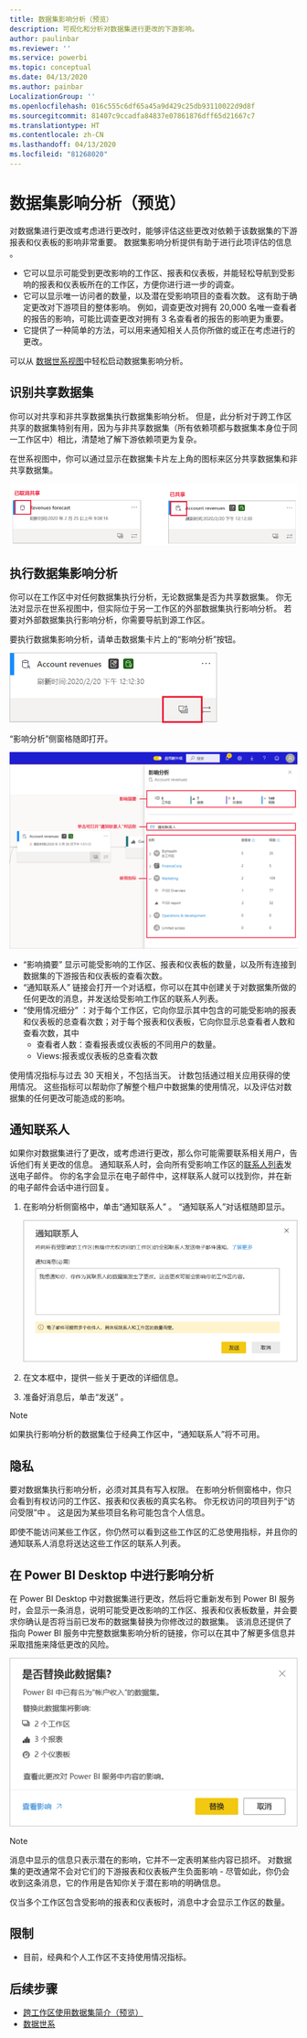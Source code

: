 ```yaml
---
title: 数据集影响分析（预览）
description: 可视化和分析对数据集进行更改的下游影响。
author: paulinbar
ms.reviewer: ''
ms.service: powerbi
ms.topic: conceptual
ms.date: 04/13/2020
ms.author: painbar
LocalizationGroup: ''
ms.openlocfilehash: 016c555c6df65a45a9d429c25db93110022d9d8f
ms.sourcegitcommit: 81407c9ccadfa84837e07861876dff65d21667c7
ms.translationtype: HT
ms.contentlocale: zh-CN
ms.lasthandoff: 04/13/2020
ms.locfileid: "81268020"
---
```

# <a name="dataset-impact-analysis-preview"></a>数据集影响分析（预览）

对数据集进行更改或考虑进行更改时，能够评估这些更改对依赖于该数据集的下游报表和仪表板的影响非常重要。 数据集影响分析提供有助于进行此项评估的信息  。
* 它可以显示可能受到更改影响的工作区、报表和仪表板，并能轻松导航到受影响的报表和仪表板所在的工作区，方便你进行进一步的调查。
* 它可以显示唯一访问者的数量，以及潜在受影响项目的查看次数。 这有助于确定更改对下游项目的整体影响。 例如，调查更改对拥有 20,000 名唯一查看者的报告的影响，可能比调查更改对拥有 3 名查看者的报告的影响更为重要。
* 它提供了一种简单的方法，可以用来通知相关人员你所做的或正在考虑进行的更改。

可以从 [数据世系视图](service-data-lineage.md)中轻松启动数据集影响分析。

## <a name="identifying-shared-datasets"></a>识别共享数据集

你可以对共享和非共享数据集执行数据集影响分析。 但是，此分析对于跨工作区共享的数据集特别有用，因为与非共享数据集（所有依赖项都与数据集本身位于同一工作区中）相比，清楚地了解下游依赖项更为复杂。

在世系视图中，你可以通过显示在数据集卡片左上角的图标来区分共享数据集和非共享数据集。

![共享和非共享数据集图标](media/service-dataset-impact-analysis/shared-unshared-icon.png)

## <a name="perform-dataset-impact-analysis"></a>执行数据集影响分析

你可以在工作区中对任何数据集执行分析，无论数据集是否为共享数据集。 你无法对显示在世系视图中，但实际位于另一工作区的外部数据集执行影响分析。 若要对外部数据集执行影响分析，你需要导航到源工作区。

要执行数据集影响分析，请单击数据集卡片上的“影响分析”按钮。

![数据集影响分析按钮](media/service-dataset-impact-analysis/open-analysis-pane-button.png)

“影响分析”侧窗格随即打开。

![数据集影响分析侧窗格](media/service-dataset-impact-analysis/service-impact-analysis-pane.png)

* “影响摘要”  显示可能受影响的工作区、报表和仪表板的数量，以及所有连接到数据集的下游报告和仪表板的查看次数。
* “通知联系人”  链接会打开一个对话框，你可以在其中创建关于对数据集所做的任何更改的消息，并发送给受影响工作区的联系人列表。 
* “使用情况细分”  ：对于每个工作区，它向你显示其中包含的可能受影响的报表和仪表板的总查看次数；对于每个报表和仪表板，它向你显示总查看者人数和查看次数，其中
   * 查看者人数：查看报表或仪表板的不同用户的数量。
   * Views:报表或仪表板的总查看次数

使用情况指标与过去 30 天相关，不包括当天。 计数包括通过相关应用获得的使用情况。 这些指标可以帮助你了解整个租户中数据集的使用情况，以及评估对数据集的任何更改可能造成的影响。

## <a name="notify-contacts"></a>通知联系人

如果你对数据集进行了更改，或考虑进行更改，那么你可能需要联系相关用户，告诉他们有关更改的信息。 通知联系人时，会向所有受影响工作区的[联系人列表](../service-create-the-new-workspaces.md#workspace-contact-list)发送电子邮件。 你的名字会显示在电子邮件中，这样联系人就可以找到你，并在新的电子邮件会话中进行回复。 

1. 在影响分析侧窗格中，单击“通知联系人”  。 “通知联系人”对话框随即显示。

   ![“通知联系人”对话框](media/service-dataset-impact-analysis/notify-contacts-dialog.png)

1. 在文本框中，提供一些关于更改的详细信息。
1. 准备好消息后，单击“发送”  。

> [!NOTE]
> 如果执行影响分析的数据集位于经典工作区中，“通知联系人”将不可用。

## <a name="privacy"></a>隐私

要对数据集执行影响分析，必须对其具有写入权限。 在影响分析侧窗格中，你只会看到有权访问的工作区、报表和仪表板的真实名称。 你无权访问的项目列于“访问受限”中  。 这是因为某些项目名称可能包含个人信息。

即使不能访问某些工作区，你仍然可以看到这些工作区的汇总使用指标，并且你的通知联系人消息将送达这些工作区的联系人列表。

## <a name="impact-analysis-from-power-bi-desktop"></a>在 Power BI Desktop 中进行影响分析

在 Power BI Desktop 中对数据集进行更改，然后将它重新发布到 Power BI 服务时，会显示一条消息，说明可能受更改影响的工作区、报表和仪表板数量，并会要求你确认是否将当前已发布的数据集替换为你修改过的数据集。 该消息还提供了指向 Power BI 服务中完整数据集影响分析的链接，你可以在其中了解更多信息并采取措施来降低更改的风险。

![Power BI Desktop 中的数据集影响分析消息](media/service-dataset-impact-analysis/service-dataset-impact-analysis-desktop-warning.png)

> [!NOTE]
> 消息中显示的信息只表示潜在的影响，它并不一定表明某些内容已损坏。 对数据集的更改通常不会对它们的下游报表和仪表板产生负面影响 - 尽管如此，你仍会收到这条消息，它的作用是告知你关于潜在影响的明确信息。
>
>仅当多个工作区包含受影响的报表和仪表板时，消息中才会显示工作区的数量。

## <a name="limitations"></a>限制

* 目前，经典和个人工作区不支持使用情况指标。

## <a name="next-steps"></a>后续步骤

* [跨工作区使用数据集简介（预览）](../service-datasets-across-workspaces.md)
* [数据世系](service-data-lineage.md)
